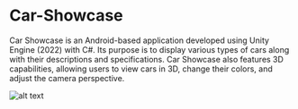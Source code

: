# Car-Showcase
Car Showcase is an Android-based application developed using Unity Engine (2022) with C#. Its purpose is to display various types of cars along with their descriptions and specifications. Car Showcase also features 3D capabilities, allowing users to view cars in 3D, change their colors, and adjust the camera perspective.

![alt text](https://github.com/tsnyfarhn/Car-Showcase/Media/blob/dev/Search.jpg?raw=true)
